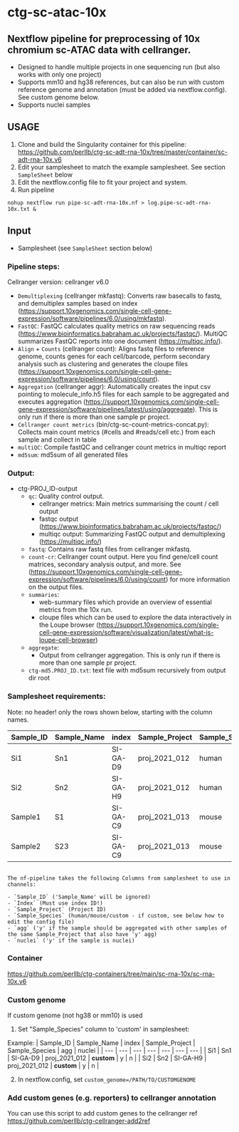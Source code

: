 # ctg-sc-atac-10x 
## Nextflow pipeline for preprocessing of 10x chromium sc-ATAC data with cellranger. 

- Designed to handle multiple projects in one sequencing run (but also works with only one project)
- Supports mm10 and hg38 references, but can also be run with custom reference genome and annotation (must be added via nextflow.config). See custom genome below.
- Supports nuclei samples

## USAGE

1. Clone and build the Singularity container for this pipeline: https://github.com/perllb/ctg-sc-adt-rna-10x/tree/master/container/sc-adt-rna-10x.v6
2. Edit your samplesheet to match the example samplesheet. See section `SampleSheet` below
3. Edit the nextflow.config file to fit your project and system. 
4. Run pipeline 
```
nohup nextflow run pipe-sc-adt-rna-10x.nf > log.pipe-sc-adt-rna-10x.txt &
```

## Input

- Samplesheet (see `SampleSheet` section below)

### Pipeline steps:

Cellranger version: cellranger v6.0 

* `Demultiplexing` (cellranger mkfastq): Converts raw basecalls to fastq, and demultiplex samples based on index (https://support.10xgenomics.com/single-cell-gene-expression/software/pipelines/6.0/using/mkfastq).
* `FastQC`: FastQC calculates quality metrics on raw sequencing reads (https://www.bioinformatics.babraham.ac.uk/projects/fastqc/). MultiQC summarizes FastQC reports into one document (https://multiqc.info/).
* `Align` + `Counts` (cellranger count): Aligns fastq files to reference genome, counts genes for each cell/barcode, perform secondary analysis such as clustering and generates the cloupe files (https://support.10xgenomics.com/single-cell-gene-expression/software/pipelines/6.0/using/count).
* `Aggregation` (cellranger aggr): Automatically creates the input csv pointing to molecule_info.h5 files for each sample to be aggregated and executes aggregation (https://support.10xgenomics.com/single-cell-gene-expression/software/pipelines/latest/using/aggregate). This is only run if there is more than one sample pr project.
* `Cellranger count metrics` (bin/ctg-sc-count-metrics-concat.py): Collects main count metrics (#cells and #reads/cell etc.) from each sample and collect in table
* `multiQC`: Compile fastQC and cellranger count metrics in multiqc report
* `md5sum`: md5sum of all generated files


### Output:
* ctg-PROJ_ID-output
    * `qc`: Quality control output. 
        * cellranger metrics: Main metrics summarising the count / cell output 
        * fastqc output (https://www.bioinformatics.babraham.ac.uk/projects/fastqc/)
        * multiqc output: Summarizing FastQC output and demultiplexing (https://multiqc.info/)
    * `fastq`: Contains raw fastq files from cellranger mkfastq.
    * `count-cr`: Cellranger count output. Here you find gene/cell count matrices, secondary analysis output, and more. See (https://support.10xgenomics.com/single-cell-gene-expression/software/pipelines/6.0/using/count) for more information on the output files.
    * `summaries`: 
        * web-summary files which provide an overview of essential metrics from the 10x run. 
        * cloupe files which can be used to explore the data interactively in the Loupe browser (https://support.10xgenomics.com/single-cell-gene-expression/software/visualization/latest/what-is-loupe-cell-browser)  
    * `aggregate`:
        * Output from cellranger aggregation. This is only run if there is more than one sample pr project.
    * `ctg-md5.PROJ_ID.txt`: text file with md5sum recursively from output dir root    


### Samplesheet requirements:

Note: no header! only the rows shown below, starting with the column names.

 | Sample_ID | Sample_Name | index | Sample_Project | Sample_Species | agg | nuclei | 
 | --- | --- | --- | --- | --- | --- | --- | 
 | Si1 | Sn1 | SI-GA-D9 | proj_2021_012 | human | y | n | 
 | Si2 | Sn2 | SI-GA-H9 | proj_2021_012 | human | y | n | 
 | Sample1 | S1 | SI-GA-C9 | proj_2021_013 | mouse | n | y | 
 | Sample2 | S23 | SI-GA-C9 | proj_2021_013 | mouse | n | y |

```

The nf-pipeline takes the following Columns from samplesheet to use in channels:

- `Sample_ID` ('Sample_Name' will be ignored)
- `Index` (Must use index ID!)
- `Sample_Project` (Project ID)
- `Sample_Species` (human/mouse/custom - if custom, see below how to edit the config file)
- `agg` ('y' if the sample should be aggregated with other samples of the same Sample_Project that also have 'y' agg)
- `nuclei` ('y' if the sample is nuclei) 
```


### Container
https://github.com/perllb/ctg-containers/tree/main/sc-rna-10x/sc-rna-10x.v6

### Custom genome 

If custom genome (not hg38 or mm10) is used

1. Set "Sample_Species" column to 'custom' in samplesheet:

Example:
 | Sample_ID | Sample_Name | index | Sample_Project | Sample_Species | agg | nuclei | 
 | --- | --- | --- | --- | --- | --- | --- | 
 | Si1 | Sn1 | SI-GA-D9 | proj_2021_012 | **custom** | y | n | 
 | Si2 | Sn2 | SI-GA-H9 | proj_2021_012 | **custom** | y | n | 
 
 2. In nextflow.config, set 
 `custom_genome=/PATH/TO/CUSTOMGENOME`
 
### Add custom genes (e.g. reporters) to cellranger annotation

You can use this script to add custom genes to the cellranger ref
https://github.com/perllb/ctg-cellranger-add2ref
